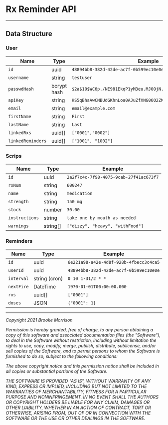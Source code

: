 # Rx Reminder API

-----
## Data Structure

### User

| Name              | Type        | Example                                                        |
| ----------------- | ----------- | -------------------------------------------------------------- |
| `id`              | uuid        | `48894bb8-382d-42de-ac7f-0b599ec10e0e`                         |
| `username`        | string      | `testuser`                                                     |
| `passwdHash`      | bcrypt hash | `$2a$10$WC6p./NE981EkqP1yM3eu.MJ0OjN.Yhzq44zCdt6lyStgzRQNP1tm` |
| `apiKey`          | string      | `HS5qBhaAwCNBUdGKhnLoa0AJuZfXNG06O2ZM7vWM76+2F4yyko2=`         |
| `email`           | string      | `email@example.com`                                            |
| `firstName`       | string      | `First`                                                        |
| `lastName`        | string      | `Last`                                                         |
| `linkedRxs`       | uuid[]      | `["0001","0002"]`                                              |
| `linkedReminders` | uuid[]      | `["1001", "1002"]`                                             |

### Scrips

| Name           | Type     | Example                                |
| -------------- | -------- | -------------------------------------- |
| `id`           | uuid     | `2a2f7c4c-7f90-4075-9cab-27f41ac673f7` |
| `rxNum`        | string   | `600247`                               |
| `name`         | string   | `medication`                           |
| `strength`     | string   | `150 mg`                               |
| `stock`        | number   | `30.00`                                |
| `instructions` | string   | `take one by mouth as needed`          |
| `warnings`     | string[] | `["dizzy", "heavy", "withFood"]`       |

### Reminders

| Name       | Type          | Example                                |
| ---------- | ------------- | -------------------------------------- |
| `id`       | uuid          | `6e221a98-a42e-4d8f-928b-4fbecc3c4ca5` |
| `userId`   | uuid          | `48894bb8-382d-42de-ac7f-0b599ec10e0e` |
| `interval` | string (cron) | `0 10 1-31/2 * *`                      |
| `nextFire` | DateTime      | `1970-01-01T00:00:00.000`              |
| `rxs`      | uuid[]        | `["0001"]`                             |
| `doses`    | JSON          | `{"0001": 1}`                          |

-----
*Copyright 2021 Brooke Morrison*

*Permission is hereby granted, free of charge, to any person obtaining a copy of this software and associated documentation files (the "Software"), to deal in the Software without restriction, including without limitation the rights to use, copy, modify, merge, publish, distribute, sublicense, and/or sell copies of the Software, and to permit persons to whom the Software is furnished to do so, subject to the following conditions:*

*The above copyright notice and this permission notice shall be included in all copies or substantial portions of the Software.*

*THE SOFTWARE IS PROVIDED "AS IS", WITHOUT WARRANTY OF ANY KIND, EXPRESS OR IMPLIED, INCLUDING BUT NOT LIMITED TO THE WARRANTIES OF MERCHANTABILITY, FITNESS FOR A PARTICULAR PURPOSE AND NONINFRINGEMENT. IN NO EVENT SHALL THE AUTHORS OR COPYRIGHT HOLDERS BE LIABLE FOR ANY CLAIM, DAMAGES OR OTHER LIABILITY, WHETHER IN AN ACTION OF CONTRACT, TORT OR OTHERWISE, ARISING FROM, OUT OF OR IN CONNECTION WITH THE SOFTWARE OR THE USE OR OTHER DEALINGS IN THE SOFTWARE.*
